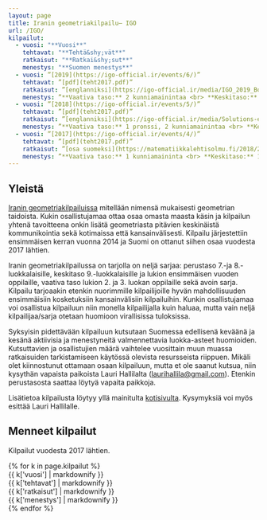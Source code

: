 ```yaml
---
layout: page
title: Iranin geometriakilpailu– IGO
url: /IGO/
kilpailut:
  - vuosi: "**Vuosi**"
    tehtavat: "**Tehtä&shy;vät**"
    ratkaisut: "**Ratkai&shy;sut**"
    menestys: "**Suomen menestys**"
  - vuosi: ”[2019](https://igo-official.ir/events/6/)”
    tehtavat: ”[pdf](teht2017.pdf)”
    ratkaisut: ”[englanniksi](https://igo-official.ir/media/IGO_2019_Booklet_en.pdf)”
    menestys: ”**Vaativa taso:** 2 kunniamainintaa <br> **Keskitaso:** 1 pronssi <br>**Perustaso:** 2 kunniamainintaa”
  - vuosi: ”[2018](https://igo-official.ir/events/5/)”
    tehtavat: ”[pdf](teht2017.pdf)”
    ratkaisut: ”[englanniksi](https://igo-official.ir/media/Solutions-en.pdf)]”
    menestys: ”**Vaativa taso:** 1 pronssi, 2 kunniamainintaa <br> **Keskitaso:** 2 kunniamainintaa”
  - vuosi: ”[2017](https://igo-official.ir/events/4/)”
    tehtavat: ”[pdf](teht2017.pdf)”
    ratkaisut: ”[osa suomeksi](https://matematiikkalehtisolmu.fi/2018/2/IGO.pdf)”
    menestys: ”**Vaativa taso:** 1 kunniamaininta <br> **Keskitaso:** 1 pronssi, 1 kunniamaininta <br>**Perustaso:** 1 kunniamaininta”
---
```


## Yleistä

[Iranin geometriakilpailuissa](https://igo-official.ir) mitellään nimensä mukaisesti geometrian taidoista. Kukin osallistujamaa ottaa osaa omasta maasta käsin ja kilpailun yhtenä tavoitteena onkin lisätä geometriasta pitävien keskinäistä kommunikointia sekä kotimaissa että kansainvälisesti. Kilpailu järjestettiin ensimmäisen kerran vuonna 2014 ja Suomi on ottanut siihen osaa vuodesta 2017 lähtien. 

Iranin geometriakilpailussa on tarjolla on neljä sarjaa: perustaso 7.-ja 8.-luokkalaisille, keskitaso 9.-luokkalaisille ja lukion ensimmäisen vuoden oppilaille, vaativa taso lukion 2. ja 3. luokan oppilaille sekä avoin sarja. Kilpailu tarjoaakin etenkin nuorimmille kilpailijoille hyvän mahdollisuuden ensimmäisiin kosketuksiin kansainvälisiin kilpailuihin. Kunkin osallistujamaa voi osallistua kilpailuun niin monella kilpailijalla kuin haluaa, mutta vain neljä kilpailijaa/sarja otetaan huomioon virallisissa tuloksissa.

Syksyisin pidettävään kilpailuun kutsutaan Suomessa edellisenä keväänä ja kesänä aktiivisia ja menestyneitä valmennettavia luokka-asteet huomioiden. Kutsuttavien ja osallistujien määrä vaihtelee vuosittain muun muassa ratkaisuiden tarkistamiseen käytössä olevista resursseista riippuen. Mikäli olet kiinnostunut ottamaan osaan kilpailuun, mutta et ole saanut kutsua, niin kysythän vapaista paikoista Lauri Hallilalta (laurihallila@gmail.com). Etenkin perustasosta saattaa löytyä vapaita paikkoja.

Lisätietoa kilpailusta löytyy yllä mainitulta [kotisivulta](https://igo-official.ir). Kysymyksiä voi myös esittää Lauri Hallilalle.

## Menneet kilpailut

Kilpailut vuodesta 2017 lähtien.

<div class="list-group">
{% for k in page.kilpailut %}
<div class="row list-group-item">
<div class="col-xs-2 col-sm-1">{{ k['vuosi'] | markdownify }}</div>
<div class="col-xs-2">{{ k['tehtavat'] | markdownify }}</div>
<div class="col-xs-2 col-sm-3">{{ k['ratkaisut'] | markdownify }}</div> 
<div class="col-xs-4 col-sm-4">{{ k['menestys'] | markdownify }}</div>
</div>
{% endfor %}
</div>


